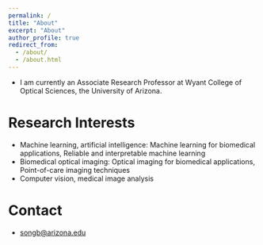 ```yaml
---
permalink: /
title: "About"
excerpt: "About"
author_profile: true
redirect_from: 
  - /about/
  - /about.html
---
```




* I am currently an Associate Research Professor at Wyant College of Optical Sciences, the University of Arizona.

Research Interests
======
* Machine learning, artificial intelligence: Machine learning for biomedical applications, Reliable and interpretable machine learning
* Biomedical optical imaging: Optical imaging for biomedical applications, Point-of-care imaging techniques
* Computer vision, medical image analysis

Contact
======
* songb@arizona.edu
